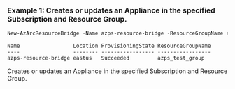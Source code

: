 ### Example 1: Creates or updates an Appliance in the specified Subscription and Resource Group.
```powershell
New-AzArcResourceBridge -Name azps-resource-bridge -ResourceGroupName azps_test_group -Location eastus -IdentityType 'SystemAssigned' -Distro 'AKSEdge' -InfrastructureConfigProvider 'HCI' -Tag @{"123"="abc"}
```

```output
Name                 Location ProvisioningState ResourceGroupName
----                 -------- ----------------- -----------------
azps-resource-bridge eastus   Succeeded         azps_test_group
```

Creates or updates an Appliance in the specified Subscription and Resource Group.